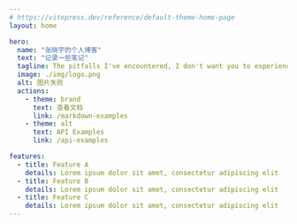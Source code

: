 ```yaml
---
# https://vitepress.dev/reference/default-theme-home-page
layout: home

hero:
  name: "张晓宇的个人博客"
  text: "记录一些笔记"
  tagline: The pitfalls I've encountered, I don't want you to experience them again.
  image: ./img/logo.png
  alt: 图片失败
  actions:
    - theme: brand
      text: 查看文档
      link: /markdown-examples
    - theme: alt
      text: API Examples
      link: /api-examples

features:
  - title: Feature A
    details: Lorem ipsum dolor sit amet, consectetur adipiscing elit
  - title: Feature B
    details: Lorem ipsum dolor sit amet, consectetur adipiscing elit
  - title: Feature C
    details: Lorem ipsum dolor sit amet, consectetur adipiscing elit
---
```


